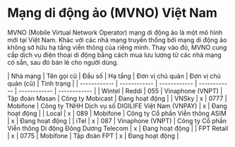 # Mạng di động ảo (MVNO) Việt Nam

MVNO (Mobile Virtual Network Operator) mạng di động ảo là một mô hình mới tại Việt Nam. Khác với các nhà mạng truyền thống bởi mạng di động ảo không sở hữu hạ tầng viễn thông của riêng mình. Thay vào đó, MVNO cung cấp dịch vụ điện thoại di động bằng cách mua lưu lượng từ các nhà mạng có sẵn, sau đó bán lẻ cho người dùng.

|  Nhà mạng | Tên gọi cũ | Đầu số  | Hạ tầng | Đơn vị chủ quản | Đơn vị chủ quản (cũ) | Tình trạng |
| ------------ | ------------ | ------------ | ------------ | ------------ | ------------ |
| Wintel | Reddi  | 055  | Vinaphone (VNPT) |  Tập đoàn Masan | Công ty Mobicast | Đang hoạt động |
| VNSky  | x | 0777  | Mobifone | Công ty TNHH Dịch vụ số DIGILIFE Việt Nam (VNPAY) | x | Đang hoạt động |
| Local | x  | 089 | Mobifone | Công ty Cổ phần Viễn thông ASIM | x | Đang hoạt động |
| iTel | x | 087 | Vinaphone (VNPT) | Công ty Cổ phần Viễn thông Di động Đông Dương Telecom | x | Đang hoạt động |
| FPT Retail | x | 0775 | Mobifone | Tập đoàn FPT | x | Đang hoạt động |
